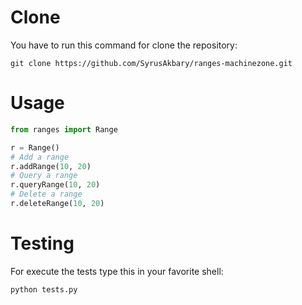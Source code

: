 Clone
=====

You have to run this command for clone the repository:

```
git clone https://github.com/SyrusAkbary/ranges-machinezone.git
```

Usage
=====

```python
from ranges import Range

r = Range()
# Add a range
r.addRange(10, 20)
# Query a range
r.queryRange(10, 20)
# Delete a range
r.deleteRange(10, 20)
```

Testing
=======

For execute the tests type this in your favorite shell:

```
python tests.py
```